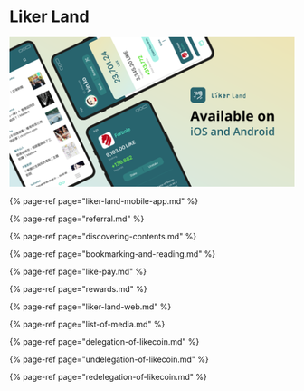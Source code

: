 # Liker Land

![](../../.gitbook/assets/likecoin_ad72_appstore_og_ios_android.png)

{% page-ref page="liker-land-mobile-app.md" %}

{% page-ref page="referral.md" %}

{% page-ref page="discovering-contents.md" %}

{% page-ref page="bookmarking-and-reading.md" %}

{% page-ref page="like-pay.md" %}

{% page-ref page="rewards.md" %}

{% page-ref page="liker-land-web.md" %}

{% page-ref page="list-of-media.md" %}

{% page-ref page="delegation-of-likecoin.md" %}

{% page-ref page="undelegation-of-likecoin.md" %}

{% page-ref page="redelegation-of-likecoin.md" %}

